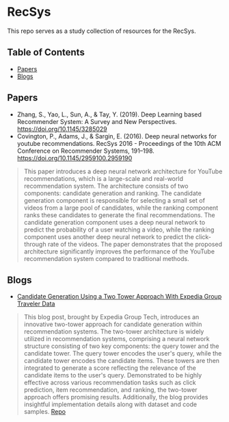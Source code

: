 # RecSys

This repo serves as a study collection of resources for the RecSys.

## Table of Contents

- [Papers](#papers)
- [Blogs](#blogs)

## Papers
- Zhang, S., Yao, L., Sun, A., & Tay, Y. (2019). Deep Learning based Recommender System: A Survey and New Perspectives. https://doi.org/10.1145/3285029
- Covington, P., Adams, J., & Sargin, E. (2016). Deep neural networks for youtube recommendations. RecSys 2016 - Proceedings of the 10th ACM Conference on Recommender Systems, 191–198. https://doi.org/10.1145/2959100.2959190
>This paper introduces a deep neural network architecture for YouTube recommendations, which is a large-scale and real-world recommendation system. The architecture consists of two components: candidate generation and ranking. The candidate generation component is responsible for selecting a small set of videos from a large pool of candidates, while the ranking component ranks these candidates to generate the final recommendations. The candidate generation component uses a deep neural network to predict the probability of a user watching a video, while the ranking component uses another deep neural network to predict the click-through rate of the videos. The paper demonstrates that the proposed architecture significantly improves the performance of the YouTube recommendation system compared to traditional methods.

## Blogs
- [Candidate Generation Using a Two Tower Approach With Expedia Group Traveler Data](https://medium.com/expedia-group-tech/candidate-generation-using-a-two-tower-approach-with-expedia-group-traveler-data-ca6a0dcab83e)
>This blog post, brought by Expedia Group Tech, introduces an innovative two-tower approach for candidate generation within recommendation systems. The two-tower architecture is widely utilized in recommendation systems, comprising a neural network structure consisting of two key components: the query tower and the candidate tower. The query tower encodes the user's query, while the candidate tower encodes the candidate items. These towers are then integrated to generate a score reflecting the relevance of the candidate items to the user's query. Demonstrated to be highly effective across various recommendation tasks such as click prediction, item recommendation, and ranking, the two-tower approach offers promising results. Additionally, the blog provides insightful implementation details along with dataset and code samples. [Repo](https://github.com/ExpediaGroup/two-tower-lodging-candidate-generation)
